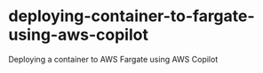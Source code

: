 # deploying-container-to-fargate-using-aws-copilot
Deploying a container to AWS Fargate using AWS Copilot
